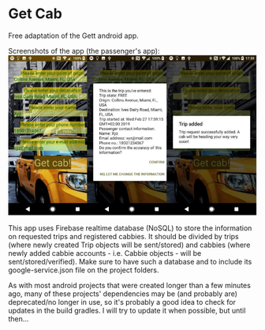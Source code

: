 # Get Cab
Free adaptation of the Gett android app.

Screenshots of the app (the passenger's app):
![](getCabScreenshots.png)

This app uses Firebase realtime database (NoSQL) to store the information on requested trips and registered cabbies. It should be divided by trips (where newly created Trip objects will be sent/stored) and cabbies (where newly added cabbie accounts - i.e. Cabbie objects - will be sent/stored/verified).
Make sure to have such a database and to include its google-service.json file on the project folders.

As with most android projects that were created longer than a few minutes ago, many of these projects' dependencies may be (and probably are) deprecated/no longer in use, so it's probably a good idea to check for updates in the build gradles. I will try to update it when possible, but until then...

